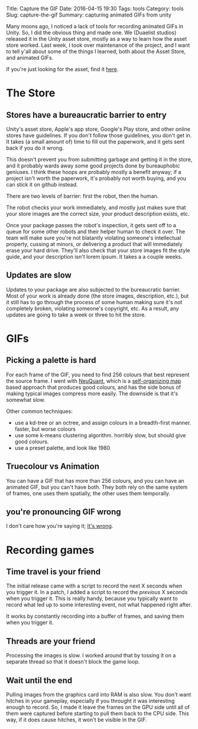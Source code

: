 Title: Capture the GIF
Date: 2016-04-15 19:30
Tags: tools
Category: tools
Slug: capture-the-gif
Summary: capturing animated GIFs from unity

Many moons ago, I noticed a lack of tools for recording animated GIFs in Unity. So, I did the obvious thing and made one. We (Duaelist studios) released it in the Unity asset store, mostly as a way to learn how the asset store worked. Last week, I took over maintenance of the project, and I want to tell y'all about some of the things I learned, both about the Asset Store, and animated GIFs.

If you're just looking for the asset, find it [here](https://www.assetstore.unity3d.com/en/#!/content/59922).

# The Store

## Stores have a bureaucratic barrier to entry

Unity's asset store, Apple's app store, Google's Play store, and other online stores have guidelines. If you don't follow those guidelines, you don't get in. It takes (a small amount of) time to fill out the paperwork, and it gets sent back if you do it wrong.

This doesn't prevent you from submitting garbage and getting it in the store, and it probably wards away some good projects done by bureauphobic geniuses. I think these hoops are probably mostly a benefit anyway; if a project isn't worth the paperwork, it's probably not worth buying, and you can stick it on github instead.

There are two levels of barrier: first the robot, then the human.

The robot checks your work immediately, and mostly just makes sure that your store images are the correct size, your product description exists, etc. 

Once your package passes the robot's inspection, it gets sent off to a queue for some other robots and their helper human to check it over. The team will make sure you're not blatantly violating someone's intellectual property, cussing at minors, or delivering a product that will immediately erase your hard drive. They'll also check that your store images fit the style guide, and your description isn't lorem ipsum. It takes a a couple weeks.

## Updates are slow

Updates to your package are also subjected to the bureaucratic barrier. Most of your work is already done (the store images, description, etc.), but it still has to go through the process of some human making sure it's not completely broken, violating someone's copyright, etc. As a result, any updates are going to take a week or three to hit the store.

# GIFs

## Picking a palette is hard

For each frame of the GIF, you need to find 256 colours that best represent the source frame. I went with [NeuQuant](http://members.ozemail.com.au/~dekker/NEUQUANT.HTML), which is a [self-organizing map](https://en.wikipedia.org/wiki/Self-organizing_map) based approach that produces good colours, and has the side bonus of making typical images compress more easily. The downside is that it's somewhat slow.

Other common techniques:

- use a kd-tree or an octree, and assign colours in a breadth-first manner. faster, but worse colours
- use some k-means clustering algorithm. horribly slow, but should give good colours.
- use a preset palette, and look like 1980

## Truecolour vs Animation

You can have a GIF that has more than 256 colours, and you can have an animated GIF, but you can't have both. They both rely on the same system of frames, one uses them spatially, the other uses them temporally.

## you're pronouncing GIF wrong

I don't care how you're saying it; [It's wrong](https://en.wikipedia.org/wiki/Religious_war).

# Recording games

## Time travel is your friend

The initial release came with a script to record the next X seconds when you trigger it. In a patch, I added a script to record the *previous* X seconds when you trigger it. This is really handy, because you typically want to record what led up to some interesting event, not what happened right after.

It works by constantly recording into a buffer of frames, and saving them when you trigger it.

## Threads are your friend

Processing the images is slow. I worked around that by tossing it on a separate thread so that it doesn't block the game loop.

## Wait until the end

Pulling images from the graphics card into RAM is also slow. You don't want hitches in your gameplay, especially if you throught it was interesting enough to record. So, I made it leave the frames on the GPU side until all of them were captured before starting to pull them back to the CPU side. This way, if it does cause hitches, it won't be visible in the GIF.